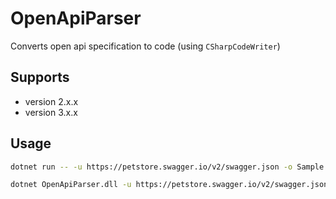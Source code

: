 # OpenApiParser
Converts open api specification to code (using `CSharpCodeWriter`)

## Supports
- version 2.x.x
- version 3.x.x

## Usage
```bash
dotnet run -- -u https://petstore.swagger.io/v2/swagger.json -o Sample
```

```bash
dotnet OpenApiParser.dll -u https://petstore.swagger.io/v2/swagger.json -o Sample
```